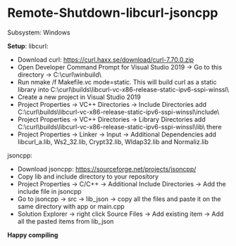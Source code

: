 # Remote-Shutdown-libcurl-jsoncpp

Subsystem: Windows

<b>Setup</b>:
  libcurl:
  - Download curl: https://curl.haxx.se/download/curl-7.70.0.zip
  - Open Developer Command Prompt for Visual Studio 2019 -> Go to this directory -> C:\curl\winbuild\
  - Run nmake /f Makefile.vc mode=static. This will build curl as a static library into C:\curl\builds\libcurl-vc-x86-release-static-ipv6-sspi-winssl\
  - Create a new project in Visual Studio 2019
  - Project Properties -> VC++ Directories -> Include Directories add C:\curl\builds\libcurl-vc-x86-release-static-ipv6-sspi-winssl\include\
  - Project Properties -> VC++ Directories -> Library Directories add C:\curl\builds\libcurl-vc-x86-release-static-ipv6-sspi-winssl\lib\ there
  - Project Properties -> Linker -> Input -> Additional Dependencies add libcurl_a.lib, Ws2_32.lib, Crypt32.lib, Wldap32.lib and Normaliz.lib
  
  jsoncpp:
  - Download jsoncpp: https://sourceforge.net/projects/jsoncpp/
  - Copy lib and include directory to your repository
  - Project Properties -> C/C++ -> Additional Include Directories -> Add the include file in jsoncpp
  - Go to jsoncpp -> src -> lib_json -> copy all the files and paste it on the same directory with app or main.cpp
  - Solution Explorer -> right click Source Files -> Add existing item -> Add all the pasted items from lib_json

   <b>Happy compiling</b>
